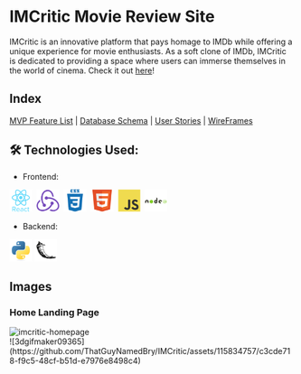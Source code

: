 # IMCritic Movie Review Site

IMCritic is an innovative platform that pays homage to IMDb while offering a unique experience for movie enthusiasts. As a soft clone of IMDb, IMCritic is dedicated to providing a space where users can immerse themselves in the world of cinema.
Check it out [here](https://imcritic.onrender.com)!

## Index
[MVP Feature List](https://github.com/ThatGuyNamedBry/IMCritic/wiki/IMCritic-Features-List) | [Database Schema](https://github.com/ThatGuyNamedBry/IMCritic/wiki/DB-SCHEMA) | [User Stories](https://github.com/ThatGuyNamedBry/IMCritic/wiki/IMCritic-User-Stories) | [WireFrames](https://github.com/ThatGuyNamedBry/IMCritic/wiki/Wireframes)



## :hammer_and_wrench: Technologies Used:

- Frontend:
<div id ="badges">
  <img src="https://github.com/devicons/devicon/blob/master/icons/react/react-original-wordmark.svg" title="React" alt="React" width="40" height="40"/>&nbsp;
  <img src="https://github.com/devicons/devicon/blob/master/icons/redux/redux-original.svg" title="Redux" alt="Redux " width="40" height="40"/>&nbsp;
  <img src="https://github.com/devicons/devicon/blob/master/icons/css3/css3-plain-wordmark.svg"  title="CSS3" alt="CSS" width="40" height="40"/>&nbsp;
  <img src="https://github.com/devicons/devicon/blob/master/icons/html5/html5-original.svg" title="HTML5" alt="HTML" width="40" height="40"/>&nbsp;
  <img src="https://github.com/devicons/devicon/blob/master/icons/javascript/javascript-original.svg" title="JavaScript" alt="JavaScript" width="40" height="40"/>&nbsp;
  <img src="https://github.com/devicons/devicon/blob/master/icons/nodejs/nodejs-original-wordmark.svg" title="NodeJS" alt="NodeJS" width="40" height="40"/>&nbsp;
</div>

- Backend:
<div id ="badges">
  <img src="https://github.com/devicons/devicon/blob/master/icons/python/python-original.svg" alt="Python" title="Python" width="40" height="40" />
  <img src="https://github.com/devicons/devicon/blob/master/icons/flask/flask-original.svg" alt="Flask" title="Flask" width="40" height="40" />
</div>

## Images

### Home Landing Page
<div style="max-height: 200px; overflow: auto;">
  <img src="https://github.com/ThatGuyNamedBry/IMCritic/assets/115834757/c5709f0b-8aaf-4472-9f2a-67f72b797702" alt="imcritic-homepage" style="width: 100%;" />
</div>
![3dgifmaker09365](https://github.com/ThatGuyNamedBry/IMCritic/assets/115834757/c3cde718-f9c5-48cf-b51d-e7976e8498c4)

